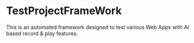 # TestProjectFrameWork
This is an automated framework designed to test various Web Apps with AI based record & play features.
